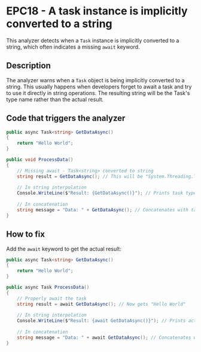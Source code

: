 # EPC18 - A task instance is implicitly converted to a string

This analyzer detects when a `Task` instance is implicitly converted to a string, which often indicates a missing `await` keyword.

## Description

The analyzer warns when a `Task` object is being implicitly converted to a string. This usually happens when developers forget to await a task and try to use it directly in string operations. The resulting string will be the Task's type name rather than the actual result.

## Code that triggers the analyzer

```csharp
public async Task<string> GetDataAsync()
{
    return "Hello World";
}

public void ProcessData()
{
    // Missing await - Task<string> converted to string
    string result = GetDataAsync(); // This will be "System.Threading.Tasks.Task`1[System.String]"
    
    // In string interpolation
    Console.WriteLine($"Result: {GetDataAsync()}"); // Prints task type, not result
    
    // In concatenation
    string message = "Data: " + GetDataAsync(); // Concatenates with task type
}
```

## How to fix

Add the `await` keyword to get the actual result:

```csharp
public async Task<string> GetDataAsync()
{
    return "Hello World";
}

public async Task ProcessData()
{
    // Properly await the task
    string result = await GetDataAsync(); // Now gets "Hello World"
    
    // In string interpolation
    Console.WriteLine($"Result: {await GetDataAsync()}"); // Prints actual result
    
    // In concatenation
    string message = "Data: " + await GetDataAsync(); // Concatenates with actual result
}
```